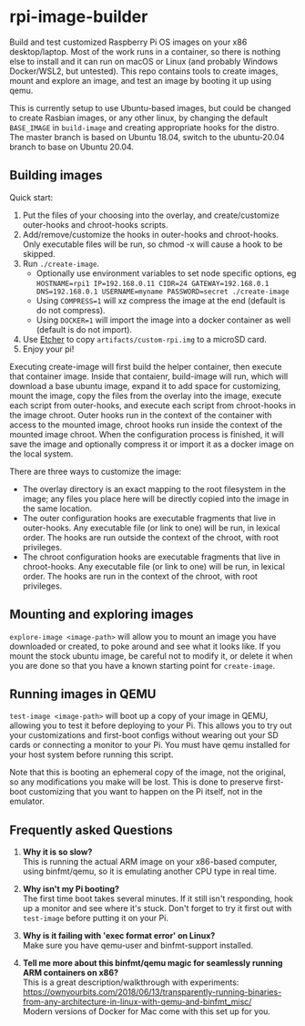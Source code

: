 # rpi-image-builder
Build and test customized Raspberry Pi OS images on your x86 desktop/laptop. Most of the work runs in a container, so there is nothing else to install and it can run on macOS or Linux (and probably Windows Docker/WSL2, but untested). This repo contains tools to create images, mount and explore an image, and test an image by booting it up using qemu.  

This is currently setup to use Ubuntu-based images, but could be changed to create Rasbian images, or any other linux, by changing the default `BASE_IMAGE` in `build-image` and creating appropriate hooks for the distro.  
The master branch is based on Ubuntu 18.04, switch to the ubuntu-20.04 branch to base on Ubuntu 20.04.  

## Building images
Quick start:
1. Put the files of your choosing into the overlay, and create/customize outer-hooks and chroot-hooks scripts.
2. Add/remove/customize the hooks in outer-hooks and chroot-hooks. Only executable files will be run, so chmod -x will cause a hook to be skipped.
3. Run `./create-image`. 
    * Optionally use environment variables to set node specific options, eg `HOSTNAME=rpi1 IP=192.168.0.11 CIDR=24 GATEWAY=192.168.0.1 DNS=192.168.0.1 USERNAME=myname PASSWORD=secret ./create-image`
    * Using `COMPRESS=1` will xz compress the image at the end (default is do not compress).
    * Using `DOCKER=1` will import the image into a docker container as well (default is do not import).
4. Use [Etcher](https://www.balena.io/etcher/) to copy `artifacts/custom-rpi.img` to a microSD card.
5. Enjoy your pi!

Executing create-image will first build the helper container, then execute that container image. Inside that contaienr, build-image will run, which will download a base ubuntu image, expand it to add space for customizing, mount the image, copy the files from the overlay into the image, execute each script from outer-hooks, and execute each script from chroot-hooks in the image chroot. Outer hooks run in the context of the container with access to the mounted image, chroot hooks run inside the context of the mounted image chroot. When the configuration process is finished, it will save the image and optionally compress it or import it as a docker image on the local system.  

There are three ways to customize the image:  
* The overlay directory is an exact mapping to the root filesystem in the image; any files you place here will be directly copied into the image in the same location.
* The outer configuration hooks are executable fragments that live in outer-hooks. Any executable file (or link to one) will be run, in lexical order. The hooks are run outside the context of the chroot, with root privileges.
* The chroot configuration hooks are executable fragments that live in chroot-hooks. Any executable file (or link to one) will be run, in lexical order. The hooks are run in the context of the chroot, with root privileges.

## Mounting and exploring images
`explore-image <image-path>` will allow you to mount an image you have downloaded or created, to poke around and see what it looks like. If you mount the stock ubuntu image, be careful not to modify it, or delete it when you are done so that you have a known starting point for `create-image`.

## Running images in QEMU
`test-image <image-path>` will boot up a copy of your image in QEMU, allowing you to test it before deploying to your Pi. This allows you to try out your customizations and first-boot configs without wearing out your SD cards or connecting a monitor to your Pi. You must have qemu installed for your host system before running this script.  

Note that this is booting an ephemeral copy of the image, not the original, so any modifications you make will be lost. This is done to preserve first-boot customizing that you want to happen on the Pi itself, not in the emulator.  

## Frequently asked Questions
1. **Why it is so slow?**  
This is running the actual ARM image on your x86-based computer, using binfmt/qemu, so it is emulating another CPU type in real time.

2. **Why isn't my Pi booting?**  
The first time boot takes several minutes. If it still isn't responding, hook up a monitor and see where it's stuck. Don't forget to try it first out with `test-image` before putting it on your Pi.

3. **Why is it failing with 'exec format error' on Linux?**  
Make sure you have qemu-user and binfmt-support installed.

4. **Tell me more about this binfmt/qemu magic for seamlessly running ARM containers on x86?**  
This is a great description/walkthrough with experiments: https://ownyourbits.com/2018/06/13/transparently-running-binaries-from-any-architecture-in-linux-with-qemu-and-binfmt_misc/  
Modern versions of Docker for Mac come with this set up for you.
